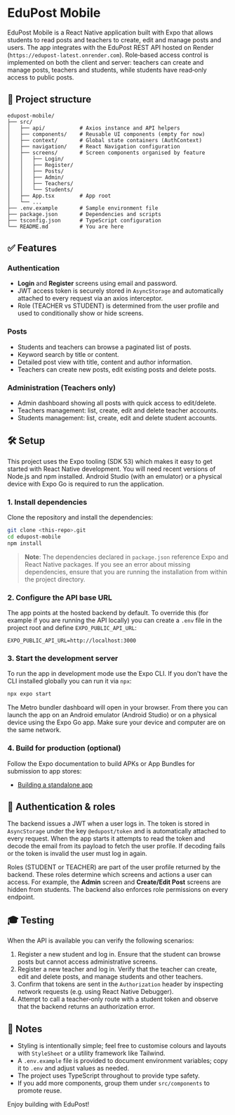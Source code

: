 # EduPost Mobile

EduPost Mobile is a React Native application built with Expo that allows
students to read posts and teachers to create, edit and manage posts and
users.  The app integrates with the EduPost REST API hosted on Render
(`https://edupost-latest.onrender.com`).  Role‑based access control is
implemented on both the client and server: teachers can create and manage
posts, teachers and students, while students have read‑only access to
public posts.

## 📂 Project structure

```
edupost-mobile/
├── src/
│   ├── api/           # Axios instance and API helpers
│   ├── components/    # Reusable UI components (empty for now)
│   ├── context/       # Global state containers (AuthContext)
│   ├── navigation/    # React Navigation configuration
│   ├── screens/       # Screen components organised by feature
│   │   ├── Login/
│   │   ├── Register/
│   │   ├── Posts/
│   │   ├── Admin/
│   │   ├── Teachers/
│   │   └── Students/
│   ├── App.tsx        # App root
│   └── ...
├── .env.example       # Sample environment file
├── package.json       # Dependencies and scripts
├── tsconfig.json      # TypeScript configuration
└── README.md          # You are here
```

## ✅ Features

### Authentication

* **Login** and **Register** screens using email and password.
* JWT access token is securely stored in `AsyncStorage` and automatically
  attached to every request via an axios interceptor.
* Role (TEACHER vs STUDENT) is determined from the user profile and used
  to conditionally show or hide screens.

### Posts

* Students and teachers can browse a paginated list of posts.
* Keyword search by title or content.
* Detailed post view with title, content and author information.
* Teachers can create new posts, edit existing posts and delete posts.

### Administration (Teachers only)

* Admin dashboard showing all posts with quick access to edit/delete.
* Teachers management: list, create, edit and delete teacher accounts.
* Students management: list, create, edit and delete student accounts.

## 🛠 Setup

This project uses the Expo tooling (SDK 53) which makes it easy to get
started with React Native development.  You will need recent versions of
Node.js and npm installed.  Android Studio (with an emulator) or a
physical device with Expo Go is required to run the application.

### 1. Install dependencies

Clone the repository and install the dependencies:

```bash
git clone <this‑repo>.git
cd edupost-mobile
npm install
```

> **Note**: The dependencies declared in `package.json` reference Expo
> and React Native packages.  If you see an error about missing
> dependencies, ensure that you are running the installation from within
> the project directory.

### 2. Configure the API base URL

The app points at the hosted backend by default.  To override this (for
example if you are running the API locally) you can create a `.env`
file in the project root and define `EXPO_PUBLIC_API_URL`:

```
EXPO_PUBLIC_API_URL=http://localhost:3000
```

### 3. Start the development server

To run the app in development mode use the Expo CLI.  If you don't have
the CLI installed globally you can run it via `npx`:

```bash
npx expo start
```

The Metro bundler dashboard will open in your browser.  From there you
can launch the app on an Android emulator (Android Studio) or on a
physical device using the Expo Go app.  Make sure your device and
computer are on the same network.

### 4. Build for production (optional)

Follow the Expo documentation to build APKs or App Bundles for
submission to app stores:

* [Building a standalone app](https://docs.expo.dev/classic/building-standalone-apps/)

## 🔐 Authentication & roles

The backend issues a JWT when a user logs in.  The token is stored in
`AsyncStorage` under the key `@edupost/token` and is automatically
attached to every request.  When the app starts it attempts to read the
token and decode the email from its payload to fetch the user profile.
If decoding fails or the token is invalid the user must log in again.

Roles (STUDENT or TEACHER) are part of the user profile returned by the
backend.  These roles determine which screens and actions a user can
access.  For example, the **Admin** screen and **Create/Edit Post**
screens are hidden from students.  The backend also enforces role
permissions on every endpoint.

## 🎓 Testing

When the API is available you can verify the following scenarios:

1. Register a new student and log in.  Ensure that the student can
   browse posts but cannot access administrative screens.
2. Register a new teacher and log in.  Verify that the teacher can
   create, edit and delete posts, and manage students and other
   teachers.
3. Confirm that tokens are sent in the `Authorization` header by
   inspecting network requests (e.g. using React Native Debugger).
4. Attempt to call a teacher‑only route with a student token and
   observe that the backend returns an authorization error.

## 🧹 Notes

* Styling is intentionally simple; feel free to customise colours and
  layouts with `StyleSheet` or a utility framework like Tailwind.
* A `.env.example` file is provided to document environment variables;
  copy it to `.env` and adjust values as needed.
* The project uses TypeScript throughout to provide type safety.
* If you add more components, group them under `src/components` to
  promote reuse.

Enjoy building with EduPost!